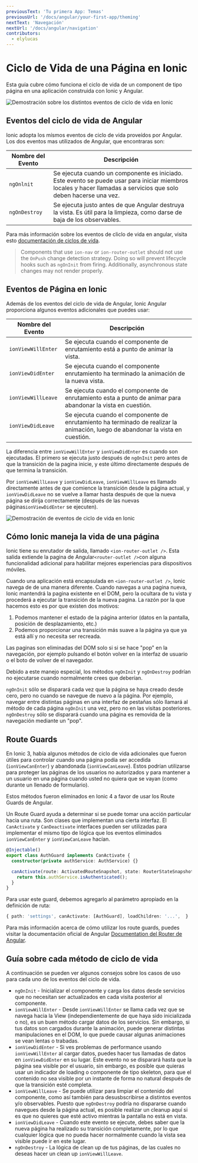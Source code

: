```yaml
---
previousText: 'Tu primera App: Temas'
previousUrl: '/docs/angular/your-first-app/theming'
nextText: 'Navegación'
nextUrl: '/docs/angular/navigation'
contributors:
  - elylucas
---
```


# Ciclo de Vida de una Página en Ionic

Esta guía cubre cómo funciona el ciclo de vida de un component de tipo página en una aplicación construida con Ionic y Angular.

![Demostración sobre los distintos eventos de ciclo de vida en Ionic](/docs/assets/img/guides/lifecycle/ioniclifecycle.png)

## Eventos del ciclo de vida de Angular

Ionic adopta los mísmos eventos de ciclo de vida proveídos por Angular. Los dos eventos mas utilizados de Angular, que encontraras son:

| Nombre del Evento | Descripción                                                                                                                                                       |
| ----------------- | ----------------------------------------------------------------------------------------------------------------------------------------------------------------- |
| `ngOnlnit`        | Se ejecuta cuando un componente es iniciado. Este evento se puede usar para iniciar miembros locales y hacer llamadas a servicios que solo deben hacerse una vez. |
| `ngOnDestroy`     | Se ejecuta justo antes de que Angular destruya la vista. Es útil para la limpieza, como darse de baja de los observables.                                         |


Para más información sobre los eventos de cliclo de vida en angular, visita esto [documentación de ciclos de vida](https://angular.io/guide/lifecycle-hooks).

> Components that use `ion-nav` or `ion-router-outlet` should not use the `OnPush` change detection strategy. Doing so will prevent lifecycle hooks such as `ngOnInit` from firing. Additionally, asynchronous state changes may not render properly.

## Eventos de Página en Ionic

Además de los eventos del ciclo de vida de Angular, Ionic Angular proporciona algunos eventos adicionales que puedes usar:

| Nombre del Evento  | Descripción                                                                                                                     |
| ------------------ | ------------------------------------------------------------------------------------------------------------------------------- |
| `ionViewWillEnter` | Se ejecuta cuando el componente de enrutamiento está a punto de animar la vista.                                                |
| `ionViewDidEnter`  | Se ejecuta cuando el componente enrutamiento ha terminado la animación de la nueva vista.                                       |
| `ionViewWillLeave` | Se ejecuta cuando el componente de enrutamiento esta a punto de animar para abandonar la vista en cuestión.                     |
| `ionViewDidLeave`  | Se ejecuta cuando el componente de enrutamiento ha terminado de realizar la animación, luego de abandonar la vista en cuestión. |


La diferencia entre `ionViewWillEnter` y `ionViewDidEnter` es cuando son ejecutadas. El primero se ejecuta justo después de `ngOnInit` pero antes de que la transición de la pagina inicie, y este último directamente después de que termina la transición.

Por `ionViewWillLeave` y `ionViewDidLeave`, `ionViewWillLeave` es llamado directamente antes de que comience la transición desde la página actual, y `ionViewDidLeave` no se vuelve a llamar hasta después de que la nueva página se dirija correctamente (después de las nuevas páginas`ionViewDidEnter` se ejecuten).

![Demostración de eventos de ciclo de vida en Ionic](/docs/assets/img/guides/lifecycle/ioniclifecycle.gif)

## Cómo Ionic maneja la vida de una página

Ionic tiene su enrutador de salida, llamado `<ion-router-outlet />`. Esta salida extiende la pagina de Angular`<router-outlet />`con alguna funcionalidad adicional para habilitar mejores experiencias para dispositivos móviles.

Cuando una aplicación está encapsulada en `<ion-router-outlet />`, Ionic navega de de una manera diferente. Cuando navegas a una pagina nueva, Ionic mantendrá la pagina existente en el DOM, pero la ocultara de tu vista y procederá a ejecutar la transición de la nueva pagina. La razón por la que hacemos esto es por que existen dos motivos:

1) Podemos mantener el estado de la página anterior (datos en la pantalla, posición de desplazamiento, etc.)   
2) Podemos proporcionar una transición más suave a la página ya que ya está allí y no necesita ser recreada.

Las paginas son eliminadas del DOM solo si si se hace "pop" en la navegación, por ejemplo pulsando el botón volver en la interfaz de usuario o el boto de volver de el navegador.

Debido a este manejo especial, los métodos `ngOnInit` y `ngOnDestroy` podrían no ejecutarse cuando normalmente crees que deberían.

`ngOnInit` sólo se disparará cada vez que la página se haya creado desde cero, pero no cuando se navegue de nuevo a la página. Por ejemplo, navegar entre distintas páginas en una interfaz de pestañas sólo llamará al método de cada página `ngOnInit` una vez, pero no en las visitas posteriores. `ngOnDestroy` sólo se disparará cuando una página es removida de la navegación mediante un "pop".

## Route Guards

En Ionic 3, había algunos métodos de ciclo de vida adicionales que fueron útiles para controlar cuando una página podía ser accedida (`ionViewCanEnter`) y abandonada (`ionViewCanLeave`). Estos podrían utilizarse para proteger las páginas de los usuarios no autorizados y para mantener a un usuario en una página cuando usted no quiera que se vayan (como durante un llenado de formulario).

Estos métodos fueron eliminados en Ionic 4 a favor de usar los Route Guards de Angular.

Un Route Guard ayuda a determinar si se puede tomar una acción particular hacia una ruta. Son clases que implementan una cierta interfaz. El ` CanActivate ` y `CanDeactivate` interfaces pueden ser utilizadas para implementar el mismo tipo de lógica que los eventos eliminados `ionViewCanEnter` y `ionViewCanLeave` hacían.

```typescript
@Injectable()
export class AuthGuard implements CanActivate {
  constructor(private authService: AuthService) {}

  canActivate(route: ActivatedRouteSnapshot, state: RouterStateSnapshot) {
    return this.authService.isAuthenticated();
  }
}
```

Para usar este guard, debemos agregarlo al parámetro apropiado en la definición de ruta:

```typescript
{ path: 'settings', canActivate: [AuthGuard], loadChildren: '...',  }
```

Para más información acerca de cómo utilizar los route guards, puedes visitar la documentación oficial de Angular [Documentation del Router de Angular](https://angular.io/guide/router).

## Guía sobre cada método de ciclo de vida

A continuación se pueden ver algunos consejos sobre los casos de uso para cada uno de los eventos del ciclo de vida.

- `ngOnInit` - Inicializar el componente y carga los datos desde servicios que no necesitan ser actualizados en cada visita posterior al componente.
- `ionViewWillEnter` - Desde `ionViewWillEnter` se llama cada vez que se navega hacia la View (independientemente de que haya sido inicializada o no), es un buen método cargar datos de los servicios. Sin embargo, si tus datos son cargados durante la animación, puede generar distintas manipulaciones en el DOM, lo que puede causar algunas animaciones se vean lentas o trabadas.
- `ionViewDidEnter` - Si ves problemas de performance usando `ionViewWillEnter` al cargar datos, puedes hacer tus llamadas de datos en `ionViewDidEnter` en su lugar. Este evento no se disparará hasta que la página sea visible por el usuario, sin embargo, es posible que quieras usar un indicador de loading o componente de tipo skeleton, para que el contenido no sea visible por un instante de forma no natural después de que la transición esté completa.
- `ionViewWillLeave` - Se puede utilizar para limpiar el contenido del componente, como así también para desusbscribirse a distintos eventos y/o observables. Puesto que `ngOnDestroy` podría no dispararse cuando navegues desde la página actual, es posible realizar un cleanup aquí si es que no quieres que esté activo mientras la pantalla no está en vista.
- `ionViewDidLeave` - Cuando este evento se ejecute, debes saber que la nueva página ha realizado su transición completamente, por lo que cualquier lógica que no pueda hacer normalmente cuando la vista sea visible puede ir en este lugar.
- `ngOnDestroy` - La lógica de clean up de tus páginas, de las cuales no deseas hacer un clean up `ionViewWillLeave`.